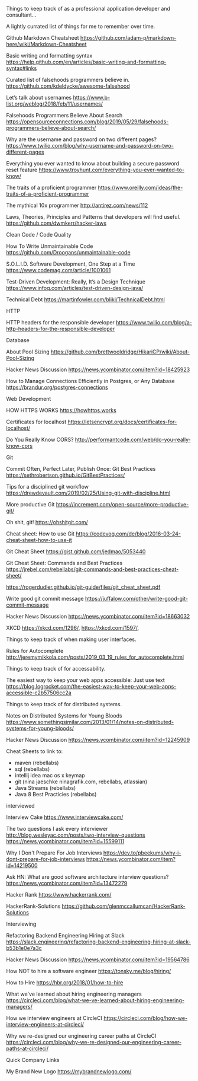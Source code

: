 Things to keep track of as a professional application developer and consultant...

A lightly currated list of things for me to remember over time.

Github Markdown Cheatsheet
https://github.com/adam-p/markdown-here/wiki/Markdown-Cheatsheet

Basic writing and formatting syntax
https://help.github.com/en/articles/basic-writing-and-formatting-syntax#links

Curated list of falsehoods programmers believe in.
https://github.com/kdeldycke/awesome-falsehood

Let’s talk about usernames
https://www.b-list.org/weblog/2018/feb/11/usernames/

Falsehoods Programmers Believe About Search
https://opensourceconnections.com/blog/2019/05/29/falsehoods-programmers-believe-about-search/

Why are the username and password on two different pages?
https://www.twilio.com/blog/why-username-and-password-on-two-different-pages

Everything you ever wanted to know about building a secure password reset feature
https://www.troyhunt.com/everything-you-ever-wanted-to-know/

The traits of a proficient programmer
https://www.oreilly.com/ideas/the-traits-of-a-proficient-programmer

The mythical 10x programmer
http://antirez.com/news/112

Laws, Theories, Principles and Patterns that developers will find useful.
https://github.com/dwmkerr/hacker-laws

Clean Code / Code Quality

How To Write Unmaintainable Code
https://github.com/Droogans/unmaintainable-code

S.O.L.I.D. Software Development, One Step at a Time
https://www.codemag.com/article/1001061

Test-Driven Development: Really, It’s a Design Technique
https://www.infoq.com/articles/test-driven-design-java/

Technical Debt
https://martinfowler.com/bliki/TechnicalDebt.html

HTTP

HTTP headers for the responsible developer
https://www.twilio.com/blog/a-http-headers-for-the-responsible-developer

Database

About Pool Sizing
https://github.com/brettwooldridge/HikariCP/wiki/About-Pool-Sizing

Hacker News Discussion
https://news.ycombinator.com/item?id=18425923

How to Manage Connections Efficiently in Postgres, or Any Database
https://brandur.org/postgres-connections

Web Development

HOW HTTPS WORKS
https://howhttps.works

Certificates for localhost
https://letsencrypt.org/docs/certificates-for-localhost/

Do You Really Know CORS?
http://performantcode.com/web/do-you-really-know-cors

Git

Commit Often, Perfect Later, Publish Once: Git Best Practices
https://sethrobertson.github.io/GitBestPractices/

Tips for a disciplined git workflow
https://drewdevault.com/2019/02/25/Using-git-with-discipline.html

More productive Git
https://increment.com/open-source/more-productive-git/

Oh shit, git!
https://ohshitgit.com/

Cheat sheet: How to use Git
https://codevog.com/de/blog/2016-03-24-cheat-sheet-how-to-use-it

Git Cheat Sheet
https://gist.github.com/jedmao/5053440

Git Cheat Sheet: Commands and Best Practices
https://jrebel.com/rebellabs/git-commands-and-best-practices-cheat-sheet/

https://rogerdudler.github.io/git-guide/files/git_cheat_sheet.pdf

Write good git commit message
https://juffalow.com/other/write-good-git-commit-message

Hacker News Discussion
https://news.ycombinator.com/item?id=18663032

XKCD
https://xkcd.com/1296/, https://xkcd.com/1597/, 

Things to keep track of when making user interfaces.

Rules for Autocomplete
http://jeremymikkola.com/posts/2019_03_19_rules_for_autocomplete.html


Things to keep track of for accessability.

The easiest way to keep your web apps accessible: Just use text
https://blog.logrocket.com/the-easiest-way-to-keep-your-web-apps-accessible-c2b57506cc2a

Things to keep track of for distributed systems.

Notes on Distributed Systems for Young Bloods
https://www.somethingsimilar.com/2013/01/14/notes-on-distributed-systems-for-young-bloods/

Hacker News Discussion
https://news.ycombinator.com/item?id=12245909


Cheat Sheets to link to:
- maven (rebellabs)
- sql (rebellabs)
- intellij idea mac os x keymap
- git (nina jaeschke ninagrafik.com, rebellabs, atlassian)
- Java Streams (rebellabs)
- Java 8 Best Practicies (rebellabs)


interviewed

Interview Cake
https://www.interviewcake.com/

The two questions I ask every interviewer
http://blog.wesleyac.com/posts/two-interview-questions
https://news.ycombinator.com/item?id=15599111

Why I Don't Prepare For Job Interviews
https://dev.to/pbeekums/why-i-dont-prepare-for-job-interviews
https://news.ycombinator.com/item?id=14219500

Ask HN: What are good software architecture interview questions?
https://news.ycombinator.com/item?id=13472279

Hacker Rank
https://www.hackerrank.com/

HackerRank-Solutions
https://github.com/glenmccallumcan/HackerRank-Solutions

Interviewing

Refactoring Backend Engineering Hiring at Slack
https://slack.engineering/refactoring-backend-engineering-hiring-at-slack-b53b1e0e7a3c

Hacker News Discussion
https://news.ycombinator.com/item?id=19564786

How NOT to hire a software engineer
https://tonsky.me/blog/hiring/

How to Hire
https://hbr.org/2018/01/how-to-hire

What we've learned about hiring engineering managers
https://circleci.com/blog/what-we-ve-learned-about-hiring-engineering-managers/

How we interview engineers at CircleCI
https://circleci.com/blog/how-we-interview-engineers-at-circleci/

Why we re-designed our engineering career paths at CircleCI
https://circleci.com/blog/why-we-re-designed-our-engineering-career-paths-at-circleci/


Quick Company Links

My Brand New Logo
https://mybrandnewlogo.com/
